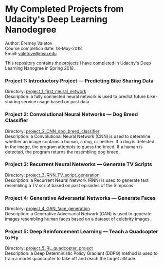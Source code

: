 
# My Completed Projects from Udacity's Deep Learning Nanodegree
Author: Eremey Valetov  
Course completion date: 18-May-2018  
Email: valetove@msu.edu  

This repository contains the projects I have completed in Udacity's Deep Learning Nanogree in Spring 2018.

### Project 1: Introductory Project — Predicting Bike Sharing Data  
Directory: [project_1_first_neural_network](../../tree/master/project_1_first_neural_network)  
Description: a fully connected neural network is used to predict future bike-sharing service usage based on past data.

### Project 2: Convolutional Neural Networks — Dog Breed Classifier  
Directory: [project_2_CNN_dog_breed_classifier](../../tree/master/project_2_CNN_dog_breed_classifier)  
Description: a Convolutional Neural Network (CNN) is used to determine whether an image contains a human, a dog, or neither. If a dog is detected in the image, the program attempts to guess the breed. If a human is detected, the program returns the resembling dog breed.

### Project 3: Recurrent Neural Networks — Generate TV Scripts  
Directory: [project_3_RNN_TV_script_generation](../../tree/master/project_3_RNN_TV_script_generation)  
Description: a Recurrent Neural Network (RNN) is used to generate text resembling a TV script based on past episodes of the Simpsons. 

### Project 4: Generative Adversarial Networks — Generate Faces  
Directory: [project_4_GAN_face_generation](../../tree/master/project_4_GAN_face_generation)  
Description: a Generative Adversarial Network (GAN) is used to generate images resembling human faces based on a dataset of celebrity images.

### Project 5: Deep Reinforcement Learning — Teach a Quadcopter to Fly  
Directory: [project_5_RL_quadcopter_project](../../tree/master/project_5_RL_quadcopter_project)  
Description: a Deep Deterministic Policy Gradient (DDPG) method is used to train a model quadcopter to take off and reach the target altitude.